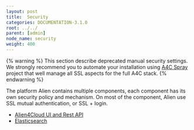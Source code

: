 ```yaml
---
layout: post
title:  Security
categories: DOCUMENTATION-3.1.0
root: ../../
parent: [admin]
node_name: security
weight: 400
---
```


{% warning %}
This section describe deprecated manual security settings. We strongly recommend you to automate your installation using [A4C Spray](https://github.com/alien4cloud/alien4cloud-spray/tree/develop) project that well manage all SSL aspects for the full A4C stack.
{% endwarning %}

The platform Alien contains multiple components, each component has its own security policy and mechanism.
On most of the component, Alien use SSL mutual authentication, or SSL + login.

* [Alien4Cloud UI and Rest API](#/documentation/3.0.0/admin_guide/security_ui_rest.html)
* [Elasticsearch](#/documentation/3.0.0/admin_guide/security_elastic_search.html)
